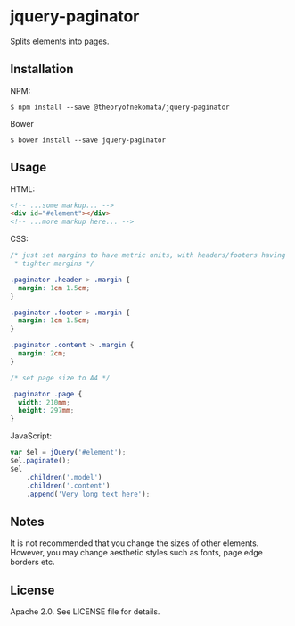 # jquery-paginator

Splits elements into pages.

## Installation

NPM:

    $ npm install --save @theoryofnekomata/jquery-paginator
    
Bower

    $ bower install --save jquery-paginator
    
## Usage

HTML:
```html
<!-- ...some markup... -->
<div id="#element"></div>
<!-- ...more markup here... -->
```

CSS:
```css
/* just set margins to have metric units, with headers/footers having
 * tighter margins */

.paginator .header > .margin {
  margin: 1cm 1.5cm;
}

.paginator .footer > .margin {
  margin: 1cm 1.5cm;
}

.paginator .content > .margin {
  margin: 2cm;
}

/* set page size to A4 */

.paginator .page {
  width: 210mm;
  height: 297mm;
}
```

JavaScript:
```javascript
var $el = jQuery('#element');
$el.paginate();
$el
    .children('.model')
    .children('.content')
    .append('Very long text here');
```

## Notes
It is not recommended that you change the sizes of other elements.
However, you may change aesthetic styles such as fonts, page edge
borders etc.

## License
Apache 2.0. See LICENSE file for details.
